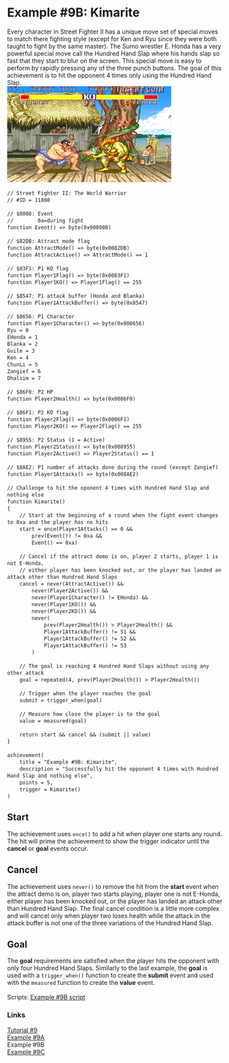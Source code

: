 # Example #9B: Kimarite
Every character in Street Fighter II has a unique move set of special moves to match there fighting style (except for Ken and Ryu since they were both taught to fight by the same master).  The Sumo wrestler E. Honda has a very powerful special move call the Hundred Hand Slap where his hands slap so fast that they start to blur on the screen.  This special move is easy to perform by rapidly pressing any of the three punch buttons. The goal of this achievement is to hit the opponent 4 times only using the Hundred Hand Slap. <br>
![Street Fighter II: The World Warrior Hundred Hand Slap](Street_Fighter_2_Honda_100_Hand_Slap.png)<br>
 
```
// Street Fighter II: The World Warrior
// #ID = 11808

// $8008: Event
//        0a=during fight
function Event() => byte(0x008008)

// $82DB: Attract mode flag
function AttractMode() => byte(0x0082DB)
function AttractActive() => AttractMode() == 1

// $83F1: P1 KO flag
function Player1Flag() => byte(0x0083F1)
function Player1KO() => Player1Flag() == 255

// $8547: P1 attack buffer (Honda and Blanka)
function Player1AttackBuffer() => byte(0x8547)

// $8656: P1 Character
function Player1Character() => byte(0x008656)
Ryu = 0
EHonda = 1
Blanka = 2
Guile = 3
Ken = 4
ChunLi = 5
Zangief = 6
Dhalsim = 7

// $86F0: P2 HP
function Player2Health() => byte(0x0086F0)

// $86F1: P2 KO flag
function Player2Flag() => byte(0x0086F1)
function Player2KO() => Player2Flag() == 255

// $8955: P2 Status (1 = Active)
function Player2Status() => byte(0x008955)
function Player2Active() => Player2Status() == 1

// $8AE2: P1 number of attacks done during the round (except Zangief)
function Player1Attacks() => byte(0x008AE2)

// Challenge to hit the oponent 4 times with Hundred Hand Slap and nothing else
function Kimarite()
{
    // Start at the beginning of a round when the fight event changes to 0xa and the player has no hits
    start = once(Player1Attacks() == 0 &&
        prev(Event()) != 0xa &&
        Event() == 0xa)

    // Cancel if the attract demo is on, player 2 starts, player 1 is not E-Honda,
    // either player has been knocked out, or the player has landed an attack other than Hundred Hand Slaps
    cancel = never(AttractActive()) &&
        never(Player2Active()) && 
        never(Player1Character() != EHonda) &&
        never(Player1KO()) &&
        never(Player2KO()) &&
        never(
            prev(Player2Health()) > Player2Health() &&
            Player1AttackBuffer() != 51 && 
            Player1AttackBuffer() != 52 && 
            Player1AttackBuffer() != 53
        )
    
    // The goal is reaching 4 Hundred Hand Slaps without using any other attack
    goal = repeated(4, prev(Player2Health()) > Player2Health())
    
    // Trigger when the player reaches the goal
    submit = trigger_when(goal)
        
    // Measure how close the player is to the goal
    value = measured(goal)
    
    return start && cancel && (submit || value)
}

achievement(
    title = "Example #9B: Kimarite", 
    description = "Successfully hit the opponent 4 times with Hundred Hand Slap and nothing else", 
    points = 5,
    trigger = Kimarite()
)
```
## Start
The achievement uses ```once()``` to add a hit when player one starts any round.  The hit will prime the achievement to show the trigger indicator until the **cancel** or **goal** events occur.
## Cancel
The achievement uses ```never()``` to remove the hit from the **start** event when the attract demo is on, player two starts playing, player one is not E-Honda, either player has been knocked out, or the player has landed an attack other than Hundred Hand Slap.  The final cancel condition is a little more complex and will cancel only when player two loses health while the attack in the attack buffer is not one of the three variations of the Hundred Hand Slap.
## Goal
The **goal** requirements are satisfied when the player hits the opponent with only four Hundred Hand Slaps.  Similarly to the last example, the **goal** is used with a ```trigger_when()``` function to create the **submit** event and used with the ```measured``` function to create the **value** event.<br>
<br>
Scripts: [Example #9B script](Street_Fighter_II_The_World_Warrior_Example_9B.rascript) <br>
### Links
[Tutorial #9](readme.md) <br>
[Example #9A](Example_9A.md) <br>
Example #9B <br>
[Example #9C](Example_9C.md)